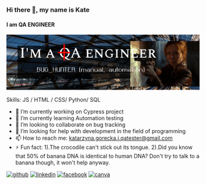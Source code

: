 ### Hi there 👋, my name is Kate
#### I am QA ENGINEER
![I am QA ENGINEER](https://github.com/Yenn-git/Yenn-git/blob/main/images/template.png)


Skills:  JS / HTML / CSS/ Python/ SQL

- 🔭 I’m currently working on Cypress project 
- 🌱 I’m currently learning  Automation testing 
- 👯 I’m looking to collaborate on bug tracking 
- 🤔 I’m looking for help with development in the field of programming 
- 📫 How to reach me: katarzyna.gorecka.j.qatester@gmail.com 
- ⚡ Fun fact: 1).The crocodile can't stick out its tongue.  2).Did you know that 50% of banana DNA is identical to human DNA? Don't try to talk to a banana though, it won't help anyway. 


[<img src='https://cdn.jsdelivr.net/npm/simple-icons@3.0.1/icons/github.svg' alt='github' height='40'>](https://github.com/https://github.com/Yenn-git)  [<img src='https://cdn.jsdelivr.net/npm/simple-icons@3.0.1/icons/linkedin.svg' alt='linkedin' height='40'>](https://www.linkedin.com/in/https://www.linkedin.com/in/katarzyna-g%C3%B3recka-janiszewska-2688b9173//)  [<img src='https://cdn.jsdelivr.net/npm/simple-icons@3.0.1/icons/facebook.svg' alt='facebook' height='40'>](https://www.facebook.com/https://www.facebook.com/media/set/?set=a.136664339699972&type=3)  [<img src='https://cdn.jsdelivr.net/npm/simple-icons@3.0.1/icons/canva.svg' alt='canva' height='40'>](https://api.badgr.io/public/assertions/sXzkEuGRQVST_hEUenRbdg?identity__email=katarzyna.gorecka.j.qatester%40gmail.com)  

